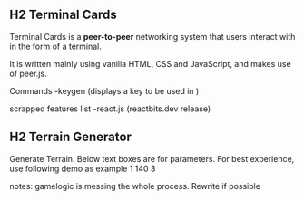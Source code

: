 ## H2 Terminal Cards

Terminal Cards is a **peer-to-peer** networking system that users interact with in the form of a terminal.

It is written mainly using vanilla HTML, CSS and JavaScript, and makes use of peer.js. 

Commands
-keygen (displays a key to be used in )

scrapped features list
-react.js (reactbits.dev release)

## H2 Terrain Generator

Generate Terrain. Below text boxes are for parameters. For best experience, use following demo as example
1
140
3

notes: gamelogic is messing the whole process. Rewrite if possible